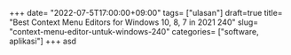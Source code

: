 +++
date= "2022-07-5T17:00:00+09:00"
tags= ["ulasan"]
draft=true
title= "Best Context Menu Editors for Windows 10, 8, 7 in 2021        240"
slug= "context-menu-editor-untuk-windows-240"
categories= ["software, aplikasi"]
+++
asd
